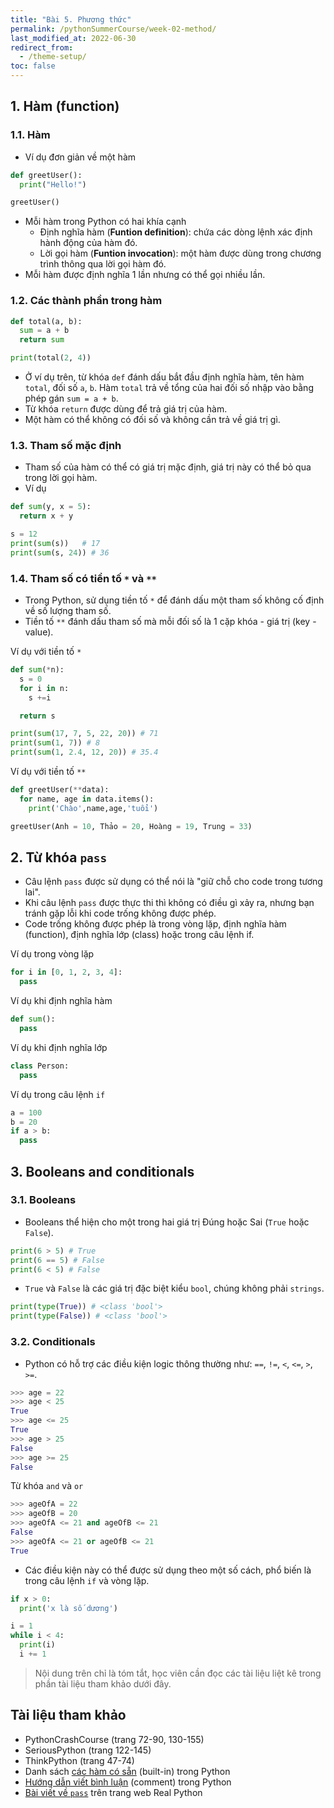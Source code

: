 ```yaml
---
title: "Bài 5. Phương thức"
permalink: /pythonSummerCourse/week-02-method/
last_modified_at: 2022-06-30
redirect_from:
  - /theme-setup/
toc: false
---
```


## 1. Hàm (function)
### 1.1. Hàm
- Ví dụ đơn giản về một hàm
```py
def greetUser():
  print("Hello!")

greetUser()
```
- Mỗi hàm trong Python có hai khía cạnh
  - Định nghĩa hàm (**Funtion definition**): chứa các dòng lệnh xác định hành động của hàm đó.
  - Lời gọi hàm (**Funtion invocation**): một hàm được dùng trong chương trình thông qua lời gọi hàm đó.
- Mỗi hàm được định nghĩa 1 lần nhưng có thể gọi nhiều lần.

### 1.2. Các thành phần trong hàm
```py
def total(a, b):
  sum = a + b
  return sum

print(total(2, 4))
```
- Ở ví dụ trên, từ khóa `def` đánh dấu bắt đầu định nghĩa hàm, tên hàm `total`, đối số `a`, `b`. Hàm `total` trả về tổng của hai đối số nhập vào bằng phép gán ```sum = a + b```.
- Từ khóa `return` được dùng để trả giá trị của hàm.
- Một hàm có thể không có đối số và không cần trả về giá trị gì.

### 1.3. Tham số mặc định
- Tham số của hàm có thể có giá trị mặc định, giá trị này có thể bỏ qua trong lời gọi hàm.
- Ví dụ
```py
def sum(y, x = 5):
  return x + y

s = 12
print(sum(s))   # 17
print(sum(s, 24)) # 36
```
### 1.4. Tham số có tiền tố `*` và `**`
- Trong Python, sử dụng tiền tố `*` để đánh dấu một tham số không cố định về số lượng tham số.
- Tiền tố `**` đánh dấu tham số mà mỗi đối số là 1 cặp khóa - giá trị (key - value).

Ví dụ với tiền tố `*`
```py
def sum(*n):
  s = 0
  for i in n:
    s +=i

  return s

print(sum(17, 7, 5, 22, 20)) # 71
print(sum(1, 7)) # 8
print(sum(1, 2.4, 12, 20)) # 35.4
```
Ví dụ với tiền tố `**`
```py
def greetUser(**data):
  for name, age in data.items():
    print('Chào',name,age,'tuổi')

greetUser(Anh = 10, Thảo = 20, Hoàng = 19, Trung = 33)
```
## 2. Từ khóa `pass`
- Câu lệnh `pass` được sử dụng có thể nói là "giữ chỗ cho code trong tương lai".
- Khi câu lệnh `pass` được thực thi thì không có điều gì xảy ra, nhưng bạn tránh gặp lỗi khi code trống không được phép.
- Code trống không được phép là trong vòng lặp, định nghĩa hàm (function), định nghĩa lớp (class) hoặc trong câu lệnh if.

Ví dụ trong vòng lặp
```py
for i in [0, 1, 2, 3, 4]:
  pass
```
Ví dụ khi định nghĩa hàm
```py
def sum():
  pass
```
Ví dụ khi định nghĩa lớp
```py
class Person:
  pass
```
Ví dụ trong câu lệnh `if`
```py
a = 100
b = 20
if a > b:
  pass
```
## 3. Booleans and conditionals

### 3.1. Booleans
- Booleans thể hiện cho một trong hai giá trị Đúng hoặc Sai (`True` hoặc `False`).
```py
print(6 > 5) # True
print(6 == 5) # False
print(6 < 5) # False
```
- `True` và `False` là các giá trị đặc biệt kiểu `bool`, chúng không phải `strings`.
```py
print(type(True)) # <class 'bool'>
print(type(False)) # <class 'bool'>
```
### 3.2. Conditionals
- Python có hỗ trợ các điều kiện logic thông thường như: `==`, `!=`, `<`, `<=`, `>`, `>=`.
```py
>>> age = 22
>>> age < 25
True
>>> age <= 25
True
>>> age > 25
False
>>> age >= 25
False
```
Từ khóa `and` và `or`
```py
>>> ageOfA = 22
>>> ageOfB = 20
>>> ageOfA <= 21 and ageOfB <= 21
False
>>> ageOfA <= 21 or ageOfB <= 21
True
```
- Các điều kiện này có thể được sử dụng theo một số cách, phổ biến là trong câu lệnh `if` và vòng lặp.
```py
if x > 0:
  print('x là số dương')
```
```py
i = 1
while i < 4:
  print(i)
  i += 1
```
> Nội dung trên chỉ là tóm tắt, học viên cần đọc các tài liệu liệt kê trong phần tài liệu tham khảo dưới đây.

## Tài liệu tham khảo
- PythonCrashCourse (trang 72-90, 130-155)
- SeriousPython (trang 122-145)
- ThinkPython (trang 47-74)
- Danh sách [các hàm có sẵn](https://docs.python.org/3/library/functions.html) (built-in) trong Python
- [Hướng dẫn viết bình luận](https://realpython.com/python-comments-guide/) (comment) trong Python
- [Bài viết về `pass`](https://realpython.com/python-pass/) trên trang web Real Python
